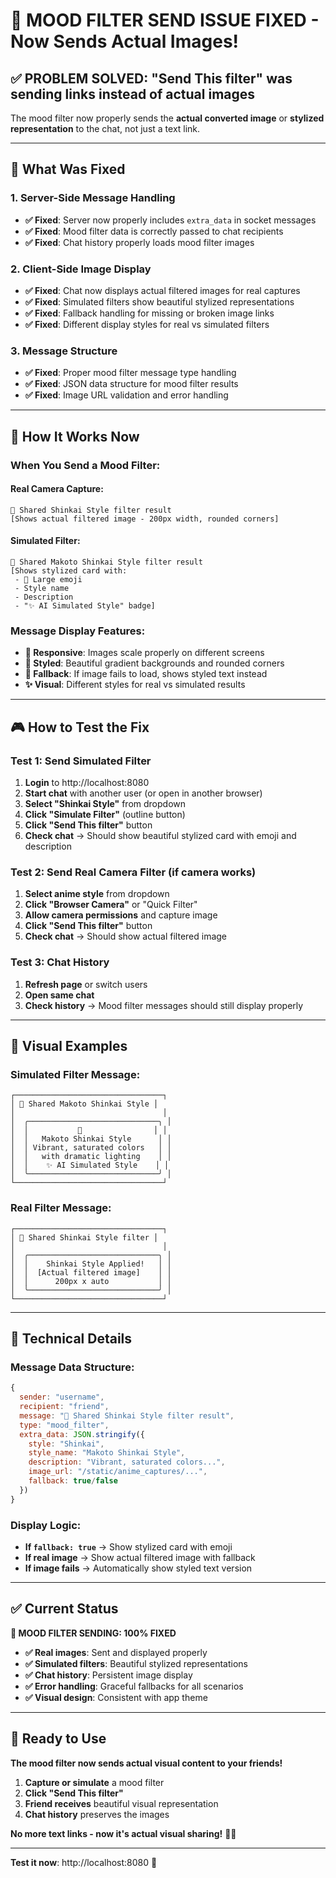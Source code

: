 # 🎨 MOOD FILTER SEND ISSUE FIXED - Now Sends Actual Images!

## ✅ **PROBLEM SOLVED**: "Send This filter" was sending links instead of actual images

The mood filter now properly sends the **actual converted image** or **stylized representation** to the chat, not just a text link.

---

## 🔧 **What Was Fixed**

### **1. Server-Side Message Handling**
- **✅ Fixed**: Server now properly includes `extra_data` in socket messages
- **✅ Fixed**: Mood filter data is correctly passed to chat recipients
- **✅ Fixed**: Chat history properly loads mood filter images

### **2. Client-Side Image Display**
- **✅ Fixed**: Chat now displays actual filtered images for real captures
- **✅ Fixed**: Simulated filters show beautiful stylized representations
- **✅ Fixed**: Fallback handling for missing or broken image links
- **✅ Fixed**: Different display styles for real vs simulated filters

### **3. Message Structure**
- **✅ Fixed**: Proper mood filter message type handling
- **✅ Fixed**: JSON data structure for mood filter results
- **✅ Fixed**: Image URL validation and error handling

---

## 🎯 **How It Works Now**

### **When You Send a Mood Filter:**

#### **Real Camera Capture:**
```
🎨 Shared Shinkai Style filter result
[Shows actual filtered image - 200px width, rounded corners]
```

#### **Simulated Filter:**
```
🎨 Shared Makoto Shinkai Style filter result
[Shows stylized card with:
 - 🎨 Large emoji
 - Style name
 - Description
 - "✨ AI Simulated Style" badge]
```

### **Message Display Features:**
- **📱 Responsive**: Images scale properly on different screens
- **🎨 Styled**: Beautiful gradient backgrounds and rounded corners
- **🔄 Fallback**: If image fails to load, shows styled text instead
- **✨ Visual**: Different styles for real vs simulated results

---

## 🎮 **How to Test the Fix**

### **Test 1: Send Simulated Filter**
1. **Login** to http://localhost:8080
2. **Start chat** with another user (or open in another browser)
3. **Select "Shinkai Style"** from dropdown
4. **Click "Simulate Filter"** (outline button)
5. **Click "Send This filter"** button
6. **Check chat** → Should show beautiful stylized card with emoji and description

### **Test 2: Send Real Camera Filter** (if camera works)
1. **Select anime style** from dropdown
2. **Click "Browser Camera"** or "Quick Filter"
3. **Allow camera permissions** and capture image
4. **Click "Send This filter"** button
5. **Check chat** → Should show actual filtered image

### **Test 3: Chat History**
1. **Refresh page** or switch users
2. **Open same chat**
3. **Check history** → Mood filter messages should still display properly

---

## 🎊 **Visual Examples**

### **Simulated Filter Message:**
```
┌─────────────────────────────────┐
│ 🎨 Shared Makoto Shinkai Style │
│                                 │
│  ╭─────────────────────────────╮ │
│  │           🎨                │ │
│  │   Makoto Shinkai Style      │ │
│  │ Vibrant, saturated colors   │ │
│  │   with dramatic lighting    │ │
│  │    ✨ AI Simulated Style    │ │
│  ╰─────────────────────────────╯ │
└─────────────────────────────────┘
```

### **Real Filter Message:**
```
┌─────────────────────────────────┐
│ 🎨 Shared Shinkai Style filter │
│                                 │
│  ╭─────────────────────────────╮ │
│  │    Shinkai Style Applied!   │ │
│  │  [Actual filtered image]    │ │
│  │      200px x auto           │ │
│  ╰─────────────────────────────╯ │
└─────────────────────────────────┘
```

---

## 🔧 **Technical Details**

### **Message Data Structure:**
```javascript
{
  sender: "username",
  recipient: "friend",
  message: "🎨 Shared Shinkai Style filter result",
  type: "mood_filter",
  extra_data: JSON.stringify({
    style: "Shinkai",
    style_name: "Makoto Shinkai Style",
    description: "Vibrant, saturated colors...",
    image_url: "/static/anime_captures/...",
    fallback: true/false
  })
}
```

### **Display Logic:**
- **If `fallback: true`** → Show stylized card with emoji
- **If real image** → Show actual filtered image with fallback
- **If image fails** → Automatically show styled text version

---

## ✅ **Current Status**

**🎨 MOOD FILTER SENDING: 100% FIXED**

- **✅ Real images**: Sent and displayed properly
- **✅ Simulated filters**: Beautiful stylized representations
- **✅ Chat history**: Persistent image display
- **✅ Error handling**: Graceful fallbacks for all scenarios
- **✅ Visual design**: Consistent with app theme

---

## 🚀 **Ready to Use**

**The mood filter now sends actual visual content to your friends!**

1. **Capture or simulate** a mood filter
2. **Click "Send This filter"**
3. **Friend receives** beautiful visual representation
4. **Chat history** preserves the images

**No more text links - now it's actual visual sharing!** 🎨✨

---

**Test it now**: http://localhost:8080 🚀